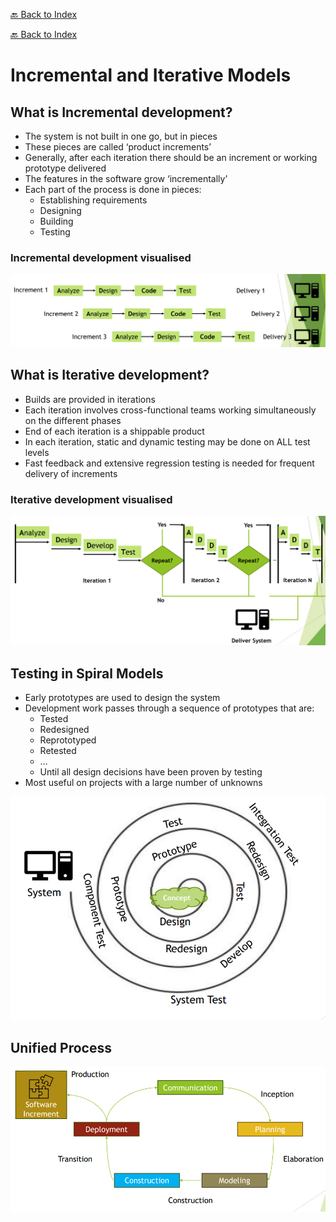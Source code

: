 [🔙 Back to Index](../index.md)

[🔙 Back to Index](../index.md)

# Incremental and Iterative Models

## What is Incremental development?
* The system is not built in one go, but in pieces
* These pieces are called ‘product increments’
* Generally, after each iteration there should be an increment or working prototype delivered 
* The features in the software grow ‘incrementally’
* Each part of the process is done in pieces:
  * Establishing requirements
  * Designing
  * Building
  * Testing

### Incremental development visualised
![image5.png](assets/image5.png)

## What is Iterative development?
* Builds are provided in iterations
* Each iteration involves cross-functional teams working simultaneously on the different phases
* End of each iteration is a shippable product
* In each iteration, static and dynamic testing may be done on ALL test levels
* Fast feedback and extensive regression testing is needed for frequent delivery of increments

### Iterative development visualised
![image6.png](assets/image6.png)

## Testing in Spiral Models
* Early prototypes are used to design the system
* Development work passes through a sequence of prototypes that are:
  * Tested
  * Redesigned
  * Reprototyped
  * Retested
  * … 
  * Until all design decisions have been proven by testing
* Most useful on projects with a large number of unknowns

![image7.png](assets/image7.png)


## Unified Process
![image8.png](assets/image8.png)